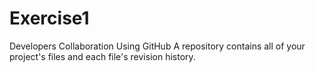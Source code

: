 # Exercise1
 Developers Collaboration Using GitHub 
A repository contains all of your project's files and each file's revision history.
